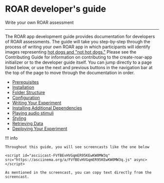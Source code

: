 # ROAR developer's guide

Write your own ROAR assessment

---

The ROAR app development guide provides documentation for developers of ROAR assessments.
The guide will take you step-by-step through the process of writing your own ROAR app in which participants will identify images representing [hot dogs and "not hot dogs."](https://towardsdatascience.com/hot-dog-or-not-hot-dog-ab9d67f20674)
Please see the Contributing Guide for information on contributing to the create-roar-app initializer or to the developer guide itself.
You can jump directly to a page listed below, or use the next and previous buttons in the navigation bar at the top of the page to move through the documentation in order.

- [Prerequisites](prerequisites.md)
- [Installation](installation.md)
- [Folder Structure](folder-structure.md)
- [Configuration](configuration.md)
- [Writing Your Experiment](writing-your-experiment.md)
- [Installing Additional Dependencies](installing-dependencies.md)
- [Playing audio stimuli](audio-stimuli.md)
- [Styling](styling.md)
- [Retrieving Data](retrieving-data.md)
- [Deploying Your Experiment](deploying-your-experiment.md)

!!! info

    Throughout this guide, you will see screencasts like the one below

    <script id="asciicast-FVfBEvHVGqmER95KEwKW0MW3q" src="https://asciinema.org/a/FVfBEvHVGqmER95KEwKW0MW3q.js" async></script>

    As mentioned in the screencast, you can copy text directly from the screencast.
